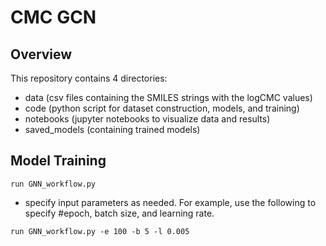 # CMC GCN

## Overview
This repository contains 4 directories: 
- data (csv files containing the SMILES strings with the logCMC values)
- code (python script for dataset construction, models, and training)
- notebooks (jupyter notebooks to visualize data and results)
- saved_models (containing trained models)

## Model Training
```
run GNN_workflow.py
```
- specify input parameters as needed. For example, use the following to specify #epoch, batch size, and learning rate.
```
run GNN_workflow.py -e 100 -b 5 -l 0.005
```
